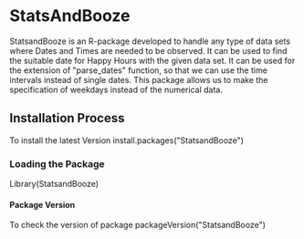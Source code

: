 # StatsAndBooze
StatsandBooze is an R-package developed to handle any type of data sets where Dates and Times are needed to be observed.  It can be used to find the suitable date for Happy Hours with the given data set. It can be used for the extension of "parse_dates" function, so that we can use the time intervals instead of single dates. This package allows us to make the specification of weekdays instead of the numerical data.  

## Installation Process
To install the latest Version
install.packages("StatsandBooze")

### Loading the Package
Library(StatsandBooze)

#### Package Version
To check the version of package
packageVersion("StatsandBooze")

